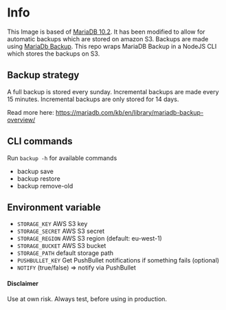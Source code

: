 # Info
This Image is based of [MariaDB 10.2](https://github.com/docker-library/mariadb/blob/a99e44ae93547f37c653299aff36a393d14bc9eb/10.2/Dockerfile). It has been modified to allow for automatic backups which are stored on amazon S3. Backups are made using [MariaDb Backup](https://github.com/docker-library/mariadb/blob/a99e44ae93547f37c653299aff36a393d14bc9eb/10.2/Dockerfile). This repo wraps MariaDB Backup in a NodeJS CLI which stores the backups on S3.

## Backup strategy
A full backup is stored every sunday. Incremental backups are made every 15 minutes. Incremental backups are only stored for 14 days.

Read more here: https://mariadb.com/kb/en/library/mariadb-backup-overview/

## CLI commands
Run `backup -h` for available commands

- backup save
- backup restore
- backup remove-old

## Environment variable
- `STORAGE_KEY` AWS S3 key
- `STORAGE_SECRET` AWS S3 secret
- `STORAGE_REGION` AWS S3 region (default: eu-west-1)
- `STORAGE_BUCKET` AWS S3 bucket
- `STORAGE_PATH` default storage path
- `PUSHBULLET_KEY` Get PushBullet notifications if something fails (optional)
- `NOTIFY` (true/false) => notify via PushBullet

#### Disclaimer
Use at own risk. Always test, before using in production.
